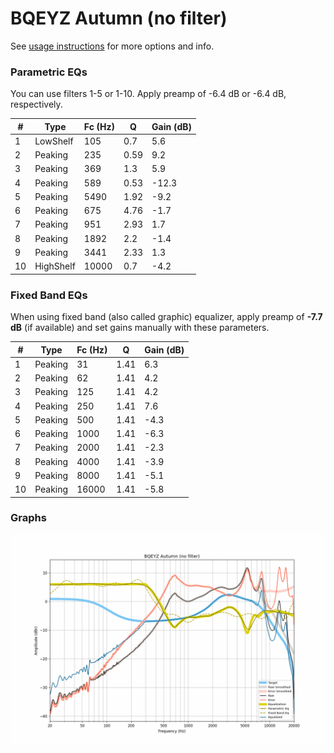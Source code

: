 # BQEYZ Autumn (no filter)
See [usage instructions](https://github.com/jaakkopasanen/AutoEq#usage) for more options and info.

### Parametric EQs
You can use filters 1-5 or 1-10. Apply preamp of -6.4 dB or -6.4 dB, respectively.

|   # | Type      |   Fc (Hz) |    Q |   Gain (dB) |
|-----|-----------|-----------|------|-------------|
|   1 | LowShelf  |       105 | 0.7  |         5.6 |
|   2 | Peaking   |       235 | 0.59 |         9.2 |
|   3 | Peaking   |       369 | 1.3  |         5.9 |
|   4 | Peaking   |       589 | 0.53 |       -12.3 |
|   5 | Peaking   |      5490 | 1.92 |        -9.2 |
|   6 | Peaking   |       675 | 4.76 |        -1.7 |
|   7 | Peaking   |       951 | 2.93 |         1.7 |
|   8 | Peaking   |      1892 | 2.2  |        -1.4 |
|   9 | Peaking   |      3441 | 2.33 |         1.3 |
|  10 | HighShelf |     10000 | 0.7  |        -4.2 |

### Fixed Band EQs
When using fixed band (also called graphic) equalizer, apply preamp of **-7.7 dB** (if available) and set gains manually with these parameters.

|   # | Type    |   Fc (Hz) |    Q |   Gain (dB) |
|-----|---------|-----------|------|-------------|
|   1 | Peaking |        31 | 1.41 |         6.3 |
|   2 | Peaking |        62 | 1.41 |         4.2 |
|   3 | Peaking |       125 | 1.41 |         4.2 |
|   4 | Peaking |       250 | 1.41 |         7.6 |
|   5 | Peaking |       500 | 1.41 |        -4.3 |
|   6 | Peaking |      1000 | 1.41 |        -6.3 |
|   7 | Peaking |      2000 | 1.41 |        -2.3 |
|   8 | Peaking |      4000 | 1.41 |        -3.9 |
|   9 | Peaking |      8000 | 1.41 |        -5.1 |
|  10 | Peaking |     16000 | 1.41 |        -5.8 |

### Graphs
![](./BQEYZ%20Autumn%20(no%20filter).png)
